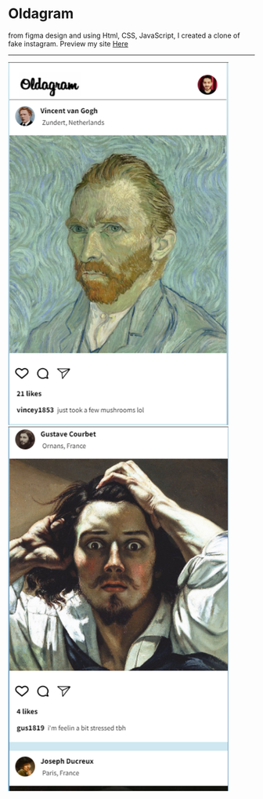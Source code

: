 # Oldagram

from figma design and using Html, CSS, JavaScript, I created a clone of fake instagram.
Preview my site <a href="https://muhmmadawd.github.io/oldagram/"> Here </a>

<hr>
<p float="left">
<img src="./images/img1.png" width="450px">
<img src="./images/img2.png" width="450px">
</p>
